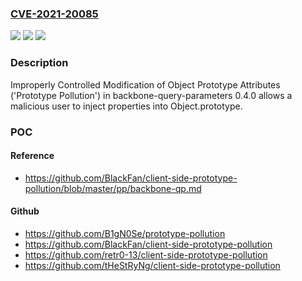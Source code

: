 ### [CVE-2021-20085](https://cve.mitre.org/cgi-bin/cvename.cgi?name=CVE-2021-20085)
![](https://img.shields.io/static/v1?label=Product&message=backbone-query-parameters&color=blue)
![](https://img.shields.io/static/v1?label=Version&message=0.4.0%20&color=brightgreen)
![](https://img.shields.io/static/v1?label=Vulnerability&message=Prototype%20Pollution&color=brightgreen)

### Description

Improperly Controlled Modification of Object Prototype Attributes ('Prototype Pollution') in backbone-query-parameters 0.4.0 allows a malicious user to inject properties into Object.prototype.

### POC

#### Reference
- https://github.com/BlackFan/client-side-prototype-pollution/blob/master/pp/backbone-qp.md

#### Github
- https://github.com/B1gN0Se/prototype-pollution
- https://github.com/BlackFan/client-side-prototype-pollution
- https://github.com/retr0-13/client-side-prototype-pollution
- https://github.com/tHeStRyNg/client-side-prototype-pollution


